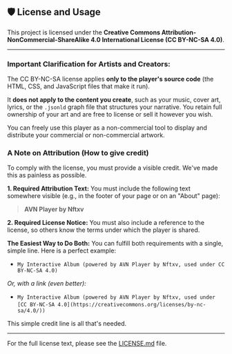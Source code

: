 ## 🛡️ License and Usage

This project is licensed under the **Creative Commons Attribution-NonCommercial-ShareAlike 4.0 International License (CC BY-NC-SA 4.0)**.

---

### Important Clarification for Artists and Creators:

The CC BY-NC-SA license applies **only to the player's source code** (the HTML, CSS, and JavaScript files that make it run).

It **does not apply to the content you create**, such as your music, cover art, lyrics, or the `.jsonld` graph file that structures your narrative. You retain full ownership of your art and are free to license or sell it however you wish.

You can freely use this player as a non-commercial tool to display and distribute your commercial or non-commercial artwork.

### A Note on Attribution (How to give credit)

To comply with the license, you must provide a visible credit. We've made this as painless as possible.

**1. Required Attribution Text:**
You must include the following text somewhere visible (e.g., in the footer of your page or on an "About" page):

> **AVN Player by Nftxv**

**2. Required License Notice:**
You must also include a reference to the license, so others know the terms under which the player is shared.

**The Easiest Way to Do Both:**
You can fulfill both requirements with a single, simple line. Here is a perfect example:

*   `My Interactive Album (powered by AVN Player by Nftxv, used under CC BY-NC-SA 4.0)`

*Or, with a link (even better):*

*   `My Interactive Album (powered by AVN Player by Nftxv, used under`
    `[CC BY-NC-SA 4.0](https://creativecommons.org/licenses/by-nc-sa/4.0/))`

This simple credit line is all that's needed.

---
For the full license text, please see the [LICENSE.md](LICENSE.md) file.